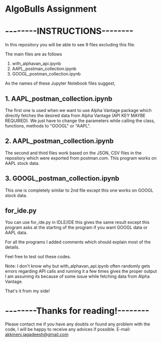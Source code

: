 # AlgoBulls Assignment

# --------INSTRUCTIONS--------

In this repository you will be able to see 9 files
excluding this file.

The main files are as follows
1. with_alphavan_api.ipynb
2. AAPL_postman_collection.ipynb
3. GOOGL_postman_collection.ipynb

As the names of these Jupyter Notebook files suggest,
## 1. AAPL_postman_collection.ipynb
The first one is used when we want to use Alpha Vantage package
which directly fetches the desired data from Alpha Vantage
(API KEY MAYBE REQUIRED). We just have to change the parameters
while calling the class, functions, methods to "GOOGL" or "AAPL".

## 2. AAPL_postman_collection.ipynb
The second and third files work based on the JSON, CSV files in
the repository which were exported from postman.com. This program
works on AAPL stock data.

## 3. GOOGL_postman_collection.ipynb
This one is completely similar to 2nd file except this one works on 
GOOGL stock data.

## for_ide.py
You can use for_ide.py in IDLE/IDE this gives the same result except
this program asks at the starting of the program if you want GOOGL data
or AAPL data.

For all the programs I added comments which should explain most of the details.

Feel free to test out these codes.

Note:
I don't know why but with_alphavan_api.ipynb often randomly gets 
errors regarding API calls and running it a few times gives the
proper output I am assuming its because of some issue while fetching
data from Alpha Vantage.

That's it from my side!

# --------Thanks for reading!--------

Please contact me if you have any doubts or found any problem with the code, I will be happy to receive any advices if possible.
E-mail: akkineni.jagadeesh@gmail.com
